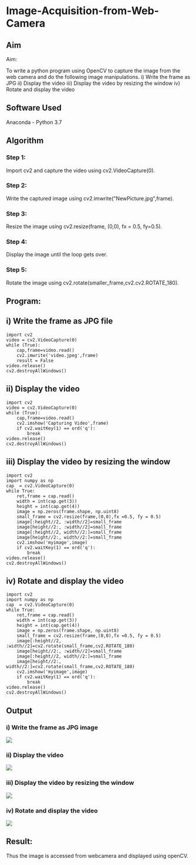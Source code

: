 # Image-Acquisition-from-Web-Camera
## Aim
 
Aim:
 
To write a python program using OpenCV to capture the image from the web camera and do the following image manipulations.
i) Write the frame as JPG 
ii) Display the video 
iii) Display the video by resizing the window
iv) Rotate and display the video

## Software Used
Anaconda - Python 3.7
## Algorithm
### Step 1:
Import cv2 and capture the video using cv2.VideoCapture(0).

### Step 2:
Write the captured image using cv2.imwrite("NewPicture.jpg",frame).

### Step 3:
Resize the image using cv2.resize(frame, (0,0), fx = 0.5, fy=0.5).

### Step 4:
Display the image until the loop gets over.

### Step 5:
Rotate the image using cv2.rotate(smaller_frame,cv2.cv2.ROTATE_180).

## Program:
## i) Write the frame as JPG file
```
import cv2
video = cv2.VideoCapture(0)
while (True):
    cap,frame=video.read()
    cv2.imwrite('video.jpeg',frame) 
    result = False
video.release()
cv2.destroyAllWindows()
```
## ii) Display the video
```
import cv2
video = cv2.VideoCapture(0)
while (True):
    cap,frame=video.read()
    cv2.imshow('Capturing Video',frame)
    if cv2.waitKey(1) == ord('q'):
        break
video.release()
cv2.destroyAllWindows()
```
## iii) Display the video by resizing the window
```
import cv2
import numpy as np
cap  = cv2.VideoCapture(0)
while True:
    ret,frame = cap.read()
    width = int(cap.get(3))
    height = int(cap.get(4))
    image = np.zeros(frame.shape, np.uint8)
    small_frame = cv2.resize(frame,(0,0),fx =0.5, fy = 0.5)
    image[:height//2, :width//2]=small_frame
    image[height//2:, :width//2]=small_frame
    image[:height//2, width//2:]=small_frame
    image[height//2:, width//2:]=small_frame
    cv2.imshow('myimage',image)
    if cv2.waitKey(1) == ord('q'):
        break
video.release()
cv2.destroyAllWindows()
```
## iv) Rotate and display the video
```
import cv2
import numpy as np
cap  = cv2.VideoCapture(0)
while True:
    ret,frame = cap.read()
    width = int(cap.get(3))
    height = int(cap.get(4))
    image = np.zeros(frame.shape, np.uint8)
    small_frame = cv2.resize(frame,(0,0),fx =0.5, fy = 0.5)
    image[:height//2, :width//2]=cv2.rotate(small_frame,cv2.ROTATE_180)
    image[height//2:, :width//2]=small_frame
    image[:height//2, width//2:]=small_frame
    image[height//2:, width//2:]=cv2.rotate(small_frame,cv2.ROTATE_180)
    cv2.imshow('myimage',image)
    if cv2.waitKey(1) == ord('q'):
        break
video.release()
cv2.destroyAllWindows()
```


## Output

### i) Write the frame as JPG image

![](1.png)
### ii) Display the video

![](2.png)

### iii) Display the video by resizing the window
![](3.png)



### iv) Rotate and display the video
![](4.png)




## Result:
Thus the image is accessed from webcamera and displayed using openCV.

